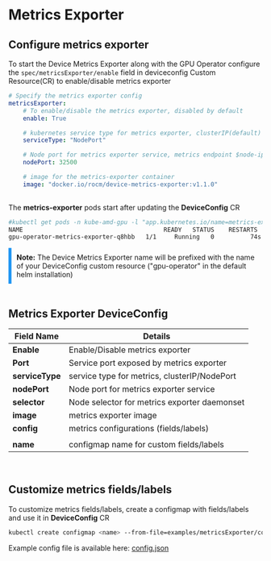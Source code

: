 # Metrics Exporter

## Configure metrics exporter

To start the Device Metrics Exporter along with the GPU Operator configure  the ``` spec/metricsExporter/enable ``` field in deviceconfig Custom Resource(CR) to enable/disable metrics exporter

```yaml
# Specify the metrics exporter config
metricsExporter:
    # To enable/disable the metrics exporter, disabled by default
    enable: True

    # kubernetes service type for metrics exporter, clusterIP(default) or NodePort
    serviceType: "NodePort"

    # Node port for metrics exporter service, metrics endpoint $node-ip:$nodePort
    nodePort: 32500

    # image for the metrics-exporter container
    image: "docker.io/rocm/device-metrics-exporter:v1.1.0"
 
```

The **metrics-exporter** pods start after updating the **DeviceConfig** CR

```bash
#kubectl get pods -n kube-amd-gpu -l "app.kubernetes.io/name=metrics-exporter"
NAME                                       READY   STATUS    RESTARTS   AGE
gpu-operator-metrics-exporter-q8hbb   1/1     Running   0          74s
```

<div style="background-color: #d0e7f; border-left: 6px solid #2196F3; padding: 10px;">
<strong>Note:</strong> The Device Metrics Exporter name will be prefixed with the name of your DeviceConfig custom resource ("gpu-operator" in the default helm installation)
</div></br>

## Metrics Exporter DeviceConfig
| Field Name                 | Details                                      |
|----------------------------|----------------------------------------------|
| **Enable**                 | Enable/Disable metrics exporter              |
| **Port**                   | Service port exposed by metrics exporter     |
| **serviceType**            | service type for metrics, clusterIP/NodePort |
| **nodePort**               | Node port for  metrics exporter service      |
| **selector**               | Node selector for metrics exporter daemonset |
| **image**                  | metrics exporter image                       |
| **config**                 | metrics configurations (fields/labels)       |
|                            |                                              |
| **name**                   | configmap name for custom fields/labels      |
</br>

## Customize metrics fields/labels

To customize metrics fields/labels, create a configmap with fields/labels and use it in **DeviceConfig** CR

```bash
kubectl create configmap <name> --from-file=examples/metricsExporter/config.json
```

Example config file is available here: [config.json](https://github.com/ROCm/device-metrics-exporter/blob/main/example/config.json)
